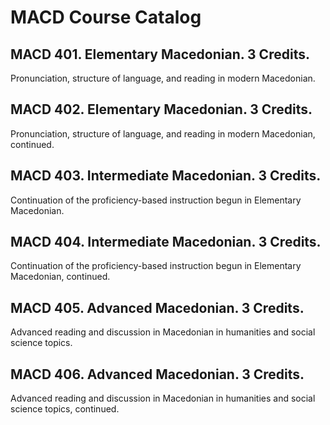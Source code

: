 # MACD Course Catalog

## MACD 401. Elementary Macedonian. 3 Credits.

Pronunciation, structure of language, and reading in modern Macedonian.

## MACD 402. Elementary Macedonian. 3 Credits.

Pronunciation, structure of language, and reading in modern Macedonian, continued.

## MACD 403. Intermediate Macedonian. 3 Credits.

Continuation of the proficiency-based instruction begun in Elementary Macedonian.

## MACD 404. Intermediate Macedonian. 3 Credits.

Continuation of the proficiency-based instruction begun in Elementary Macedonian, continued.

## MACD 405. Advanced Macedonian. 3 Credits.

Advanced reading and discussion in Macedonian in humanities and social science topics.

## MACD 406. Advanced Macedonian. 3 Credits.

Advanced reading and discussion in Macedonian in humanities and social science topics, continued.

